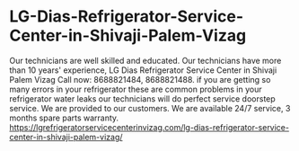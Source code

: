 # LG-Dias-Refrigerator-Service-Center-in-Shivaji-Palem-Vizag
 Our technicians are well skilled and educated. Our technicians have more than 10 years' experience, LG Dias Refrigerator Service Center in Shivaji Palem Vizag Call now: 8688821484, 8688821488. if you are getting so many errors in your refrigerator these are common problems in your refrigerator water leaks our technicians will do perfect service doorstep service. We are provided to our customers. We are available 24/7 service, 3 months spare parts warranty.  https://lgrefrigeratorservicecenterinvizag.com/lg-dias-refrigerator-service-center-in-shivaji-palem-vizag/
